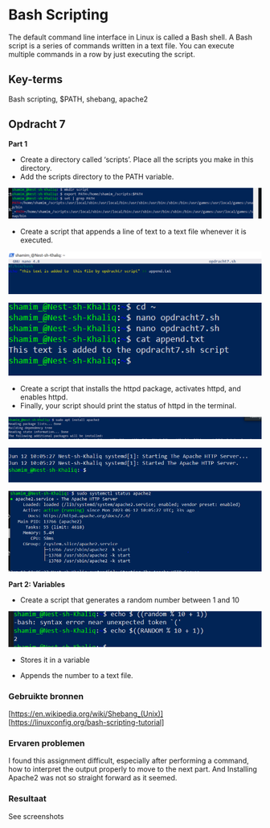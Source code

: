 # Bash Scripting

The default command line interface in Linux is called a Bash shell. A Bash script is a series of commands written in a text file. You can execute multiple commands in a row by just executing the script.

## Key-terms

Bash scripting, $PATH, shebang, apache2

## Opdracht 7

**Part 1**

- Create a directory called ‘scripts’. Place all the scripts you make in this directory.
- Add the scripts directory to the PATH variable.

![Create_directory_path](/00_includes/Linux/Linux_opdracht7/Create_directory_script_path.PNG)

- Create a script that appends a line of text to a text file whenever it is executed.

![Create_file_nano](/00_includes/Linux/Linux_opdracht7/Create_file_nano.PNG)

![Text_added_file](/00_includes/Linux/Linux_opdracht7/Text_added_file.PNG)

- Create a script that installs the httpd package, activates httpd, and enables httpd. 
- Finally, your script should print the status of httpd in the terminal.

![Installed_apache2](/00_includes/Linux/Linux_opdracht7/Installed_apache2.PNG)

![Started_Apache2](/00_includes/Linux/Linux_opdracht7/Started_Apache2.PNG)

![Apache2_HTTP](/00_includes/Linux/Linux_opdracht7/Apache_HTTP.PNG)

**Part 2: Variables**

- Create a script that generates a random number between 1 and 10

![Random_Nr](/00_includes/Linux/Linux_opdracht7/Random_Nr.PNG)

- Stores it in a variable



- Appends the number to a text file.





### Gebruikte bronnen

[https://en.wikipedia.org/wiki/Shebang_(Unix)]
[https://linuxconfig.org/bash-scripting-tutorial]

### Ervaren problemen

I found this assignment difficult, especially after performing a command, how to interpret the output properly to move to the next part. And Installing Apache2 was not so straight forward as it seemed.

### Resultaat

See screenshots